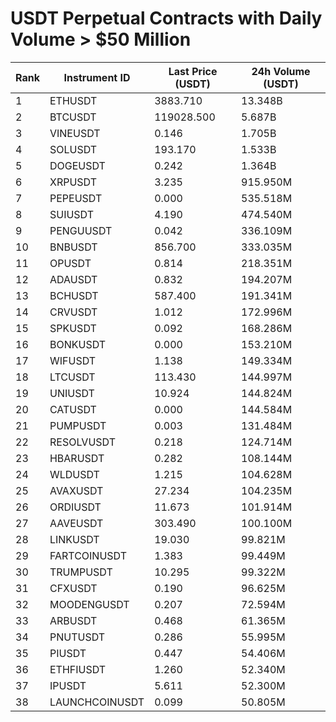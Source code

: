 # USDT Perpetual Contracts with Daily Volume > $50 Million

| Rank | Instrument ID | Last Price (USDT) | 24h Volume (USDT) |
|------|---------------|-------------------|-------------------|
| 1 | ETHUSDT | 3883.710 | 13.348B |
| 2 | BTCUSDT | 119028.500 | 5.687B |
| 3 | VINEUSDT | 0.146 | 1.705B |
| 4 | SOLUSDT | 193.170 | 1.533B |
| 5 | DOGEUSDT | 0.242 | 1.364B |
| 6 | XRPUSDT | 3.235 | 915.950M |
| 7 | PEPEUSDT | 0.000 | 535.518M |
| 8 | SUIUSDT | 4.190 | 474.540M |
| 9 | PENGUUSDT | 0.042 | 336.109M |
| 10 | BNBUSDT | 856.700 | 333.035M |
| 11 | OPUSDT | 0.814 | 218.351M |
| 12 | ADAUSDT | 0.832 | 194.207M |
| 13 | BCHUSDT | 587.400 | 191.341M |
| 14 | CRVUSDT | 1.012 | 172.996M |
| 15 | SPKUSDT | 0.092 | 168.286M |
| 16 | BONKUSDT | 0.000 | 153.210M |
| 17 | WIFUSDT | 1.138 | 149.334M |
| 18 | LTCUSDT | 113.430 | 144.997M |
| 19 | UNIUSDT | 10.924 | 144.824M |
| 20 | CATUSDT | 0.000 | 144.584M |
| 21 | PUMPUSDT | 0.003 | 131.484M |
| 22 | RESOLVUSDT | 0.218 | 124.714M |
| 23 | HBARUSDT | 0.282 | 108.144M |
| 24 | WLDUSDT | 1.215 | 104.628M |
| 25 | AVAXUSDT | 27.234 | 104.235M |
| 26 | ORDIUSDT | 11.673 | 101.914M |
| 27 | AAVEUSDT | 303.490 | 100.100M |
| 28 | LINKUSDT | 19.030 | 99.821M |
| 29 | FARTCOINUSDT | 1.383 | 99.449M |
| 30 | TRUMPUSDT | 10.295 | 99.322M |
| 31 | CFXUSDT | 0.190 | 96.625M |
| 32 | MOODENGUSDT | 0.207 | 72.594M |
| 33 | ARBUSDT | 0.468 | 61.365M |
| 34 | PNUTUSDT | 0.286 | 55.995M |
| 35 | PIUSDT | 0.447 | 54.406M |
| 36 | ETHFIUSDT | 1.260 | 52.340M |
| 37 | IPUSDT | 5.611 | 52.300M |
| 38 | LAUNCHCOINUSDT | 0.099 | 50.805M |

